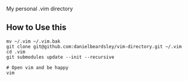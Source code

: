 My personal .vim directory

## How to Use this

    mv ~/.vim ~/.vim.bak
    git clone git@github.com:danielbeardsley/vim-directory.git ~/.vim
    cd .vim
    git submodules update --init --recursive

    # Open vim and be happy
    vim

